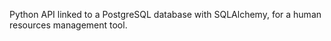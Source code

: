 Python API linked to a PostgreSQL database with SQLAlchemy, for a human resources management tool. 
